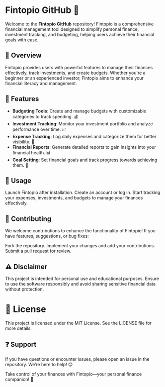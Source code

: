 # Fintopio GitHub 🌟

Welcome to the **Fintopio GitHub** repository! Fintopio is a comprehensive financial management tool designed to simplify personal finance, investment tracking, and budgeting, helping users achieve their financial goals with ease.

## 📌 Overview  
Fintopio provides users with powerful features to manage their finances effectively, track investments, and create budgets. Whether you're a beginner or an experienced investor, Fintopio aims to enhance your financial literacy and management.

## 🌟 Features  
- **Budgeting Tools**: Create and manage budgets with customizable categories to track spending. 💰  
- **Investment Tracking**: Monitor your investment portfolio and analyze performance over time. 📈  
- **Expense Tracking**: Log daily expenses and categorize them for better visibility. 📝  
- **Financial Reports**: Generate detailed reports to gain insights into your financial health. 📊  
- **Goal Setting**: Set financial goals and track progress towards achieving them. 🎯  

## 📖 Usage
Launch Fintopio after installation.
Create an account or log in.
Start tracking your expenses, investments, and budgets to manage your finances effectively.

## 🤝 Contributing
We welcome contributions to enhance the functionality of Fintopio! If you have features, suggestions, or bug fixes:

Fork the repository.
Implement your changes and add your contributions.
Submit a pull request for review.

## ⚠️ Disclaimer
This project is intended for personal use and educational purposes. Ensure to use the software responsibly and avoid sharing sensitive financial data without protection.

# 📜 License
This project is licensed under the MIT License. See the LICENSE file for more details.

## ❓ Support
If you have questions or encounter issues, please open an issue in the repository. We’re here to help! 😊

Take control of your finances with Fintopio—your personal finance companion! 🌟